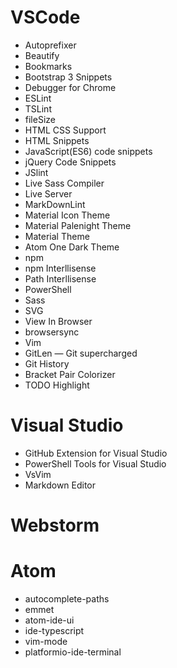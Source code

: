 # VSCode

+ Autoprefixer
+ Beautify
+ Bookmarks
+ Bootstrap 3 Snippets
+ Debugger for Chrome
+ ESLint
+ TSLint
+ fileSize
+ HTML CSS Support
+ HTML Snippets
+ JavaScript(ES6) code snippets
+ jQuery Code Snippets
+ JSlint
+ Live Sass Compiler
+ Live Server
+ MarkDownLint
+ Material Icon Theme
+ Material Palenight Theme
+ Material Theme
+ Atom One Dark Theme
+ npm
+ npm Interllisense
+ Path Interllisense
+ PowerShell
+ Sass
+ SVG
+ View In Browser
+ browsersync
+ Vim
+ GitLen — Git supercharged
+ Git History
+ Bracket Pair Colorizer
+ TODO Highlight

# Visual Studio

+ GitHub Extension for Visual Studio
+ PowerShell Tools for Visual Studio
+ VsVim
+ Markdown Editor

# Webstorm

# Atom
+ autocomplete-paths
+ emmet
+ atom-ide-ui
+ ide-typescript
+ vim-mode
+ platformio-ide-terminal